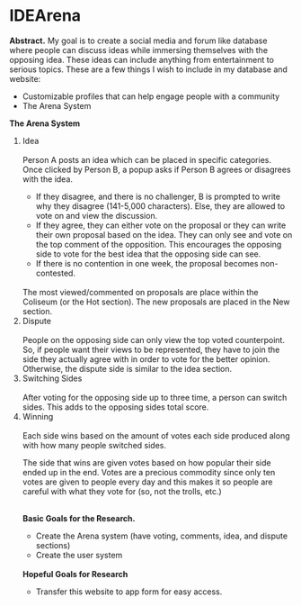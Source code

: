 # IDEArena

<b>Abstract.</b> My goal is to create a social media and forum like database where people can discuss ideas while immersing themselves with the opposing idea. These ideas can include anything from entertainment to serious topics. These are a few things I wish to include in my database and website:
<ul>
<li>Customizable profiles that can help engage people with a community</li>
<li>The Arena System</li>
</ul>
<b>The Arena System</b>
    <ol>
   <li>Idea</li><br>Person A posts an idea which can be placed in specific categories. Once clicked by Person B, a popup asks if Person B agrees or disagrees with the idea. 
<ul>
<li>If they disagree, and there is no challenger, B is prompted to write why they disagree (141-5,000 characters). Else, they are allowed to vote on and view the discussion. </li>

<li>If they agree, they can either vote on the proposal or they can write their own proposal based on the idea. They can only see and vote on the top comment of the opposition. This encourages the opposing side to vote for the best idea that the opposing side can see.</li>

<li>If there is no contention in one week, the proposal becomes non-contested.</li>

</ul>
<br>The most viewed/commented on proposals are place within the Coliseum (or the Hot section). The new proposals are placed in the New section.

<li>Dispute</li>
<br>People on the opposing side can only view the top voted counterpoint. So, if people want their views to be represented, they have to join the side they actually agree with in order to vote for the better opinion. Otherwise, the dispute side is similar to the idea section.

<li>Switching Sides</li>
<br>After voting for the opposing side up to three time, a person can switch sides. This adds to the opposing sides total score.

<li>Winning</li>
<br>Each side wins based on the amount of votes each side produced along with how many people switched sides.

The side that wins are given votes based on how popular their side ended up in the end. Votes are a precious commodity since only ten votes are given to people every day and this makes it so people are careful with what they vote for (so, not the trolls, etc.)

<b><br>Basic Goals for the Research.</b>
<ul>
<li>Create the Arena system (have voting, comments, idea, and dispute sections)</li>
<li>Create the user system</li>
</ul>
<br><b>Hopeful Goals for Research</b>
<ul><li>Transfer this website to app form for easy access.</li>
	

	
